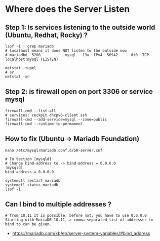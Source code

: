 # Where does the Server Listen 

## Step 1: Is services listening to the outside world (Ubuntu, Redhat, Rocky) ? 

```
lsof -i | grep mariadb
# localhost means it does NOT listen to the outside now 
# mariadbd  5208           mysql   19u  IPv4  56942      0t0  TCP localhost:mysql (LISTEN)

netstat -tupel 
# or 
netstat -an 

```

## Step 2: is firewall open on port 3306 or service mysql

```
firewall-cmd --list-all
# services: cockpit dhcpv6-client ssh
firewall-cmd --add-service=mysql --zone=public
firewall-cmd --runtime-to-permanent 

```


## How to fix (Ubuntu -> Mariadb Foundation) 

```
nano /etc/mysql/mariadb.conf.d/50-server.cnf
```

```
# In Section [mysqld] 
# Change bind-address to -> bind-address = 0.0.0.0
[mysqld]
bind-address = 0.0.0.0
```

```
systemctl restart mariadb
systemctl status mariadb
lsof -i 
```

## Can I bind to multiple addresses  ?

```
# from 10.11 it is possible, before not, you have to use 0.0.0.0
Starting with MariaDB 10.11, a comma-separated list of addresses to bind to can be given.
```

 * https://mariadb.com/kb/en/server-system-variables/#bind_address
